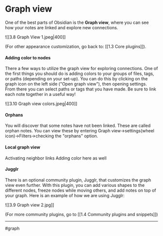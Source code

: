 # Graph view
One of the best parts of Obsidian is the **Graph view**, where you can see how your notes are linked and explore new connections. 

![[3.8 Graph View 1.jpeg|400]]

(For other appearance customization, go back to: [[1.3 Core plugins]]).

#### Adding color to nodes
There a few ways to utilize the graph view for exploring connections. One of the first things you should do is adding colors to your groups of files, tags, or paths (depending on your set-up). You can do this by clicking on the graph icon on the left side ("Open graph view"), then opening settings. From there you can select paths or tags that you have made. Be sure to link each note together in a useful way!

![[3.10 Graph view colors.jpeg|400]]

#### Orphans
You will discover that some notes have not been linked. These are called orphan notes. You can view these by entering Graph view->settings(wheel icon)->Filters->checking the "orphans" option.


#### Local graph view
Activating neighbor links
Adding color here as well


#### Jugglr
There is an optional community plugin, Jugglr, that customizes the graph view even further. With this plugin, you can add various shapes to the different nodes, freeze nodes while moving others, and add notes on top of your graph. Here is an example of how we are using Jugglr:

![[3.9 Graph view 2.jpg]]

(For more community plugins, go to [[1.4 Community plugins and snippets]])


---
#graph